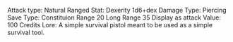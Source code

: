 Attack type: Natural
Ranged
Stat: Dexerity
1d6+dex
Damage Type: Piercing
Save Type: Constituion
Range 20
Long Range 35
Display as attack
Value: 100 Credits
Lore: A simple survival pistol meant to be used as a simple survival tool.
